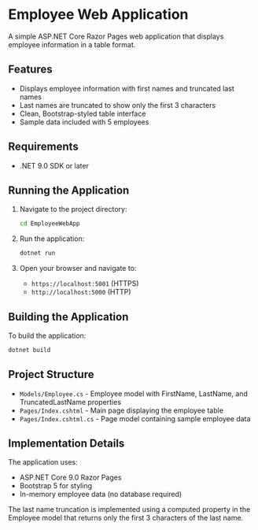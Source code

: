 # Employee Web Application

A simple ASP.NET Core Razor Pages web application that displays employee information in a table format.

## Features

- Displays employee information with first names and truncated last names
- Last names are truncated to show only the first 3 characters
- Clean, Bootstrap-styled table interface
- Sample data included with 5 employees

## Requirements

- .NET 9.0 SDK or later

## Running the Application

1. Navigate to the project directory:
   ```bash
   cd EmployeeWebApp
   ```

2. Run the application:
   ```bash
   dotnet run
   ```

3. Open your browser and navigate to:
   - `https://localhost:5001` (HTTPS)
   - `http://localhost:5000` (HTTP)

## Building the Application

To build the application:
```bash
dotnet build
```

## Project Structure

- `Models/Employee.cs` - Employee model with FirstName, LastName, and TruncatedLastName properties
- `Pages/Index.cshtml` - Main page displaying the employee table
- `Pages/Index.cshtml.cs` - Page model containing sample employee data

## Implementation Details

The application uses:
- ASP.NET Core 9.0 Razor Pages
- Bootstrap 5 for styling
- In-memory employee data (no database required)

The last name truncation is implemented using a computed property in the Employee model that returns only the first 3 characters of the last name.
